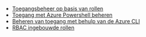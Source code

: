 * [Toegangsbeheer op basis van rollen](../articles/active-directory/role-based-access-control-configure.md)
* [Toegang met Azure Powershell beheren](../articles/active-directory/role-based-access-control-manage-access-powershell.md)
* [Beheren van toegang met behulp van de Azure CLI](../articles/active-directory/role-based-access-control-manage-access-azure-cli.md)
* [RBAC ingebouwde rollen](../articles/active-directory/role-based-access-built-in-roles.md)

